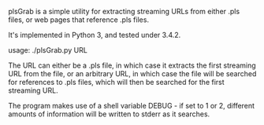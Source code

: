 plsGrab is a simple utility for extracting streaming URLs from either .pls files,
or web pages that reference .pls files.

It's implemented in Python 3, and tested under 3.4.2.

usage: ./plsGrab.py URL

The URL can either be a .pls file, in which case it extracts the first streaming URL from the file,
or an arbitrary URL, in which case the file will be searched for references to .pls files,
which will then be searched for the first streaming URL.

The program makes use of a shell variable DEBUG - if set to 1 or 2, different amounts of information
will be written to stderr as it searches.



